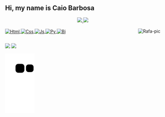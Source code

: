 ## Hi, my name is Caio Barbosa

<div align="center">
  <a href="https://github.com/caio-mrb">
  <img height="180em" src="https://github-readme-stats.vercel.app/api?username=caio-mrb&show_icons=true&theme=dracula&include_all_commits=true&count_private=true"/>
  <img height="180em" src="https://github-readme-stats.vercel.app/api/top-langs/?username=caio-mrb&layout=compact&langs_count=7&theme=dracula"/>
</div>
<div style="display: inline_block"><br>
  <img align="center" alt="Html" height="40" width="40" src="https://cdn.jsdelivr.net/gh/devicons/devicon/icons/html5/html5-plain.svg">
  <img align="center" alt="Css" height="40" width="40" src="https://cdn.jsdelivr.net/gh/devicons/devicon/icons/css3/css3-plain.svg">
  <img align="center" alt="Js" height="40" width="40" src="https://cdn.jsdelivr.net/gh/devicons/devicon/icons/javascript/javascript-plain.svg">
  <img align="center" alt="Py" height="40" width="40" src="https://cdn.jsdelivr.net/gh/devicons/devicon/icons/python/python-original.svg">
  <img align="center" alt="Bi" height="40" width="40" src="https://upload.wikimedia.org/wikipedia/commons/c/cf/New_Power_BI_Logo.svg">
  <img align="right" alt="Rafa-pic" height="200" src="https://cdn.discordapp.com/attachments/455437352651849739/1008755067043729500/Me2.png">
  
</div>
  
  ##
 
<div> 
  <a href = "mailto:caiomaxwel@hotmail.com"><img src="https://img.shields.io/badge/Gmail-D14836?style=for-the-badge&logo=gmail&logoColor=white" target="_blank"></a>
  <a href="https://www.linkedin.com/in/caio-barbosa-421122248/" target="_blank"><img src="https://img.shields.io/badge/-LinkedIn-%230077B5?style=for-the-badge&logo=linkedin&logoColor=white" target="_blank"></a> 

![Snake animation](https://github.com/rafaballerini/rafaballerini/blob/output/github-contribution-grid-snake.svg)
  
</div>
